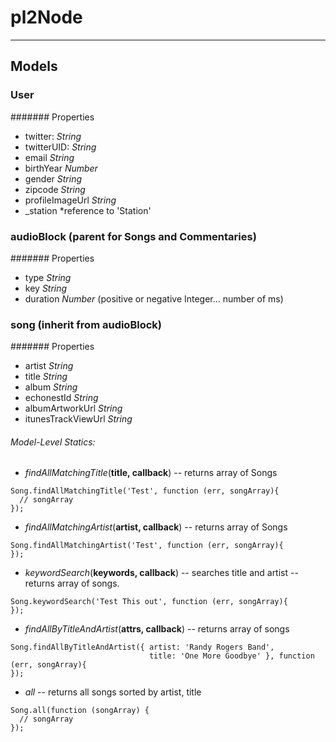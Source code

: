 # pl2Node

---------------------------
## Models

### User
####### Properties
* twitter:        *String*
* twitterUID:     *String*
* email           *String*
* birthYear       *Number*
* gender          *String*
* zipcode         *String*
* profileImageUrl *String*
* _station         *reference to 'Station'

### audioBlock (parent for Songs and Commentaries)
####### Properties
* type *String*
* key  *String*
* duration *Number*  (positive or negative Integer... number of ms)

### song (inherit from audioBlock)
####### Properties
* artist *String*
* title *String*
* album *String*
* echonestId *String*
* albumArtworkUrl *String*
* itunesTrackViewUrl *String*

###### Model-Level Statics:
* *findAllMatchingTitle*(**title, callback**)  -- returns array of Songs
```
Song.findAllMatchingTitle('Test', function (err, songArray){
  // songArray
}); 
```
* *findAllMatchingArtist*(**artist, callback**) -- returns array of Songs
```
Song.findAllMatchingArtist('Test', function (err, songArray){
}); 
```
* *keywordSearch*(**keywords, callback**)  --  searches title and artist -- returns array of songs.
```
Song.keywordSearch('Test This out', function (err, songArray){
}); 
```
* *findAllByTitleAndArtist*(**attrs, callback**) -- returns array of songs
```
Song.findAllByTitleAndArtist({ artist: 'Randy Rogers Band',
                               title: 'One More Goodbye' }, function (err, songArray){
}); 
```
* *all* -- returns all songs sorted by artist, title
```
Song.all(function (songArray) {
  // songArray
});
```
